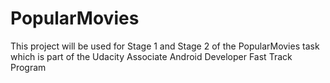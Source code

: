 # PopularMovies
This project will be used for Stage 1 and Stage 2 of the PopularMovies task which is part of the Udacity Associate Android Developer Fast Track Program
